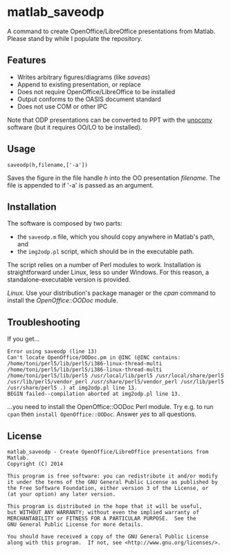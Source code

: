 matlab_saveodp
==============

A command to create OpenOffice/LibreOffice presentations from Matlab. Please stand by while I populate the repository.

Features
--------

- Writes arbitrary figures/diagrams (like _saveas_)
- Append to existing presentation, or replace
- Does not require OpenOffice/LibreOffice to be installed
- Output conforms to the OASIS document standard
- Does not use COM or other IPC 

Note that ODP presentations can be converted to PPT with the [unoconv](http://dag.wiee.rs/home-made/unoconv/) software (but it requires OO/LO to be installed).


Usage
-----

```
saveodp(h,filename,['-a'])
```

Saves the figure in the file handle _h_ into the OO presentation _filename_. The file is appended to if '-a' is passed as an argument.


Installation
------------

The software is composed by two parts: 
- the ```saveodp.m``` file, which you should copy anywhere in Matlab's path, and 
- the ```img2odp.pl``` script, which should be in the executable path. 

The script relies on a number of Perl modules to work. Installation is straightforward under Linux, less so under Windows.  For this reason,  a standalone-executable version is provided.

*Linux.* Use your distribution's package manager or the *cpan* command to install the _OpenOffice::OODoc_ module.
 

Troubleshooting
---------------

If you get...

```
Error using saveodp (line 13)
Can't locate OpenOffice/OODoc.pm in @INC (@INC contains: /home/toni/perl5/lib/perl5/i386-linux-thread-multi
/home/toni/perl5/lib/perl5/i386-linux-thread-multi /home/toni/perl5/lib/perl5 /usr/local/lib/perl5 /usr/local/share/perl5
/usr/lib/perl5/vendor_perl /usr/share/perl5/vendor_perl /usr/lib/perl5 /usr/share/perl5 .) at img2odp.pl line 13.
BEGIN failed--compilation aborted at img2odp.pl line 13.
```

...you need to install the OpenOffice::OODoc Perl module. Try e.g. to run ```cpan``` then ```install OpenOffice::OODoc```. Answer _yes_ to all questions.


License
-------

    matlab_saveodp - Create OpenOffice/LibreOffice presentations from Matlab.
    Copyright (C) 2014 

    This program is free software: you can redistribute it and/or modify
    it under the terms of the GNU General Public License as published by
    the Free Software Foundation, either version 3 of the License, or
    (at your option) any later version.

    This program is distributed in the hope that it will be useful,
    but WITHOUT ANY WARRANTY; without even the implied warranty of
    MERCHANTABILITY or FITNESS FOR A PARTICULAR PURPOSE.  See the
    GNU General Public License for more details.

    You should have received a copy of the GNU General Public License
    along with this program.  If not, see <http://www.gnu.org/licenses/>.
